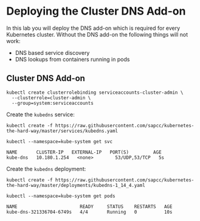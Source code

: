 # Deploying the Cluster DNS Add-on

In this lab you will deploy the DNS add-on which is required for every Kubernetes cluster. Without the DNS add-on the following things will not work:

* DNS based service discovery 
* DNS lookups from containers running in pods

## Cluster DNS Add-on

```
kubectl create clusterrolebinding serviceaccounts-cluster-admin \
  --clusterrole=cluster-admin \
  --group=system:serviceaccounts
```

Create the `kubedns` service:

```
kubectl create -f https://raw.githubusercontent.com/sapcc/kubernetes-the-hard-way/master/services/kubedns.yaml
```

```
kubectl --namespace=kube-system get svc
```

```
NAME       CLUSTER-IP   EXTERNAL-IP   PORT(S)         AGE
kube-dns   10.180.1.254   <none>        53/UDP,53/TCP   5s
```

Create the `kubedns` deployment:

```
kubectl create -f https://raw.githubusercontent.com/sapcc/kubernetes-the-hard-way/master/deployments/kubedns-1_14_4.yaml
```

```
kubectl --namespace=kube-system get pods
```

```
NAME                       READY     STATUS    RESTARTS   AGE
kube-dns-321336704-6749s   4/4       Running   0          10s
```
